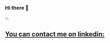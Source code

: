 ### Hi there 👋

:collision:
## [You can contact me on linkedin:](www.linkedin.com/in/ashwin-damam-b220a2190)

